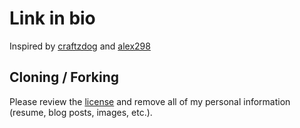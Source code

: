 # Link in bio

Inspired by [craftzdog](https://www.craftz.dog/) and
[alex298](https://alexanderkonietzko.vercel.app/)

## Cloning / Forking

Please review the
[license](https://https://github.com/Alifian-Zulfaani/link-in-bio/LICENSE) and
remove all of my personal information (resume, blog posts, images, etc.).
